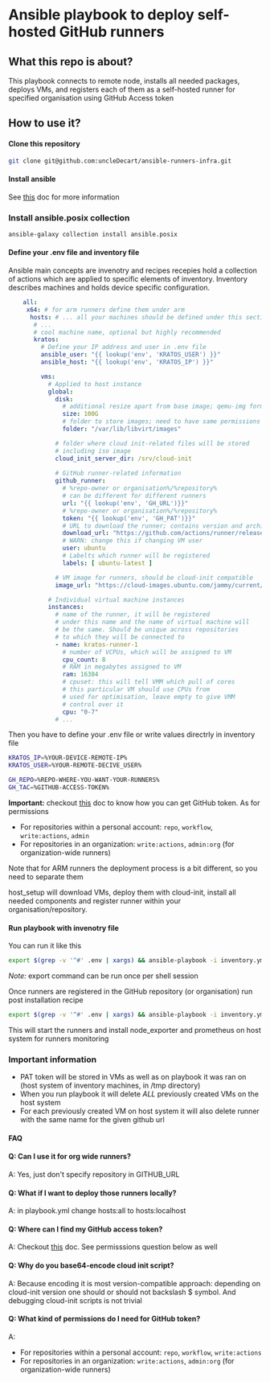 # Ansible playbook to deploy self-hosted GitHub runners 

## What this repo is about?

This playbook connects to remote node, installs all needed packages,
deploys VMs, and registers each of them as a self-hosted runner for specified
organisation using GitHub Access token

## How to use it?

#### Clone this repository

```sh
git clone git@github.com:uncleDecart/ansible-runners-infra.git
```

#### Install ansible

See [this](https://docs.ansible.com/ansible/latest/installation_guide/index.html) doc for more information 

### Install ansible.posix collection

```sh
ansible-galaxy collection install ansible.posix
```

#### Define your .env file and inventory file

Ansible main concepts are invenotry and recipes recepies hold a collection of actions which are applied to
specific elements of inventory. Inventory describes machines and holds device specific configuration. 

```yaml
    all:
     x64: # for arm runners define them under arm
      hosts: # ... all your machines should be defined under this section
       # ...
       # cool machine name, optional but highly recommended
       kratos:
         # Define your IP address and user in .env file
         ansible_user: "{{ lookup('env', 'KRATOS_USER') }}"
         ansible_host: "{{ lookup('env', 'KRATOS_IP') }}"

         vms:
           # Applied to host instance
           global: 
             disk:
               # additional resize apart from base image; qemu-img format
               size: 100G 
               # folder to store images; need to have same permissions
               folder: "/var/lib/libvirt/images"

             # folder where cloud init-related files will be stored
             # including iso image
             cloud_init_server_dir: /srv/cloud-init
      
             # GitHub runner-related information
             github_runner:
               # %repo-owner or organisation%/%repository%
               # can be different for different runners
               url: "{{ lookup('env', 'GH_URL')}}"
               # %repo-owner or organisation%/%repository%
               token: "{{ lookup('env', 'GH_PAT')}}"
               # URL to download the runner; contains version and architecture
               download_url: "https://github.com/actions/runner/releases/download/v2.323.0/actions-runner-linux-x64-2.323.0.tar.gz"
               # WARN: change this if changing VM user
               user: ubuntu 
               # Labelts which runner will be registered
               labels: [ ubuntu-latest ]

             # VM image for runners, should be cloud-init compatible
             image_url: "https://cloud-images.ubuntu.com/jammy/current/jammy-server-cloudimg-amd64-disk-kvm.img"

           # Individual virtual machine instances
           instances: 
             # name of the runner, it will be registered
             # under this name and the name of virtual machine will
             # be the same. Should be unique across repositories
             # to which they will be connected to
             - name: kratos-runner-1
               # number of VCPUs, which will be assigned to VM
               cpu_count: 8
               # RAM in megabytes assigned to VM
               ram: 16384
               # cpuset: this will tell VMM which pull of cores
               # this particular VM should use CPUs from
               # used for optimisation, leave empty to give VMM
               # control over it
               cpu: "0-7"
             # ...
```

Then you have to define your .env file or write values directrly in inventory file

```sh
KRATOS_IP=%YOUR-DEVICE-REMOTE-IP%
KRATOS_USER=%YOUR-REMOTE-DECIVE_USER%

GH_REPO=%REPO-WHERE-YOU-WANT-YOUR-RUNNERS%
GH_TAC=%GITHUB-ACCESS-TOKEN%
```

**Important:** checkout [this](https://docs.github.com/en/authentication/keeping-your-account-and-data-secure/managing-your-personal-access-tokens#creating-a-fine-grained-personal-access-token) doc to know how you can get GitHub token. As for permissions

- For repositories within a personal account: `repo`, `workflow`, `write:actions`, `admin`
- For repositories in an organization: `write:actions`, `admin:org` (for organization-wide runners)

Note that for ARM runners the deployment process is a bit different,
so you need to separate them 

host_setup will download VMs, deploy them with cloud-init, install all needed
components and register runner within your organisation/repository.

#### Run playbook with invenotry file 
You can run it like this

```sh
export $(grep -v '^#' .env | xargs) && ansible-playbook -i inventory.yml playbook.yml
```

*Note:* export command can be run once per shell session

Once runners are registered in the GitHub repository (or organisation) run post installation recipe

```sh
export $(grep -v '^#' .env | xargs) && ansible-playbook -i inventory.yml postinst.yml
```

This will start the runners and install node_exporter and prometheus on host system
for runners monitoring

### Important information

- PAT token will be stored in VMs as well as on playbook it was ran on (host system of inventory machines, in /tmp directory)
- When you run playbook it will delete _ALL_ previously created VMs on the host system
- For each previously created VM on host system it will also delete runner with the same name for the given github url

#### FAQ

#### Q: Can I use it for org wide runners?

A: Yes, just don't specify repository in GITHUB_URL

#### Q: What if I want to deploy those runners locally?
A: in playbook.yml change hosts:all to hosts:localhost

#### Q: Where can I find my GitHub access token?
A: Checkout [this](https://docs.github.com/en/authentication/keeping-your-account-and-data-secure/managing-your-personal-access-tokens#creating-a-fine-grained-personal-access-token) doc. See permisssions question below as well

#### Q: Why do you base64-encode cloud init script?
A: Because encoding it is most version-compatible approach: depending on cloud-init version
one should or should not backslash $ symbol. And debugging cloud-init scripts is not trivial

#### Q: What kind of permissions do I need for GitHub token?
A:
- For repositories within a personal account: `repo`, `workflow`, `write:actions`
- For repositories in an organization: `write:actions`, `admin:org` (for organization-wide runners)
